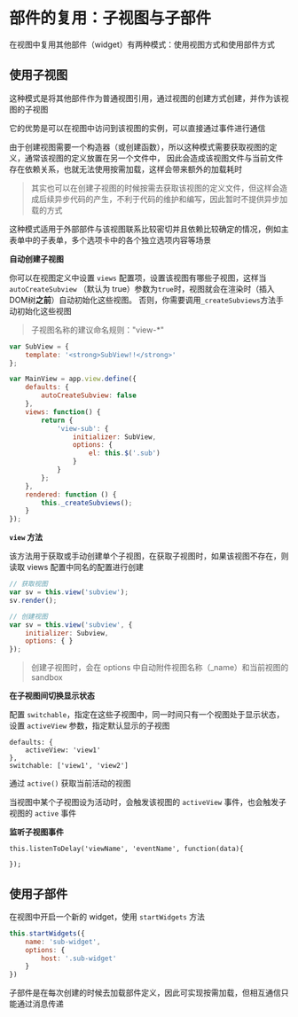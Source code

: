 # 部件的复用：子视图与子部件

在视图中复用其他部件（widget）有两种模式：使用视图方式和使用部件方式

## 使用子视图

这种模式是将其他部件作为普通视图引用，通过视图的创建方式创建，并作为该视图的子视图

它的优势是可以在视图中访问到该视图的实例，可以直接通过事件进行通信

由于创建视图需要一个构造器（或创建函数），所以这种模式需要获取视图的定义，通常该视图的定义放置在另一个文件中，
因此会造成该视图文件与当前文件存在依赖关系，也就无法使用按需加载，这样会带来额外的加载耗时

> 其实也可以在创建子视图的时候按需去获取该视图的定义文件，但这样会造成后续异步代码的产生，不利于代码的维护和编写，因此暂时不提供异步加载的方式

这种模式适用于外部部件与该视图联系比较密切并且依赖比较确定的情况，例如主表单中的子表单，多个选项卡中的各个独立选项内容等场景

**自动创建子视图**

你可以在视图定义中设置 `views` 配置项，设置该视图有哪些子视图，这样当 `autoCreateSubview` （默认为 true）参数为`true`时，视图就会在渲染时（插入DOM树**之前**）自动初始化这些视图。
否则，你需要调用`_createSubviews`方法手动初始化这些视图

> 子视图名称的建议命名规则："view-*"

```js
var SubView = {
    template: '<strong>SubView!!</strong>'
};

var MainView = app.view.define({
    defaults: {
        autoCreateSubview: false
    },
    views: function() {
        return {
            'view-sub': {
                initializer: SubView,
                options: {
                    el: this.$('.sub')
                }
            }
        };
    },
    rendered: function () {
        this._createSubviews();
    }
});
```

**`view` 方法**

该方法用于获取或手动创建单个子视图，在获取子视图时，如果该视图不存在，则读取 views 配置中同名的配置进行创建

```js
// 获取视图
var sv = this.view('subview');
sv.render();

// 创建视图
var sv = this.view('subview', {
    initializer: Subview,
    options: { }
});
```

> 创建子视图时，会在 options 中自动附件视图名称（_name）和当前视图的 sandbox

**在子视图间切换显示状态**

配置 `switchable`，指定在这些子视图中，同一时间只有一个视图处于显示状态，设置 `activeView` 参数，指定默认显示的子视图

```
defaults: {
    activeView: 'view1'
},
switchable: ['view1', 'view2']
```

通过 `active()` 获取当前活动的视图

当视图中某个子视图设为活动时，会触发该视图的 `activeView` 事件，也会触发子视图的 `active` 事件

**监听子视图事件**

```
this.listenToDelay('viewName', 'eventName', function(data){

});
```

## 使用子部件

在视图中开启一个新的 widget，使用 `startWidgets` 方法

```js
this.startWidgets({
    name: 'sub-widget',
    options: {
        host: '.sub-widget'
    }
})
```

子部件是在每次创建的时候去加载部件定义，因此可实现按需加载，但相互通信只能通过消息传递